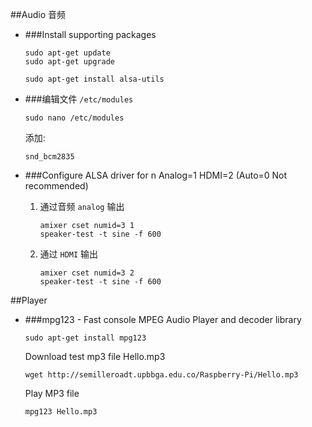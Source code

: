 ##Audio 音频

* ###Install supporting packages
	```
	sudo apt-get update
	sudo apt-get upgrade
	```
	
	```
	sudo apt-get install alsa-utils
	```

* ###编辑文件 `/etc/modules`
	
	```
	sudo nano /etc/modules
	```
	添加:
	
	```
	snd_bcm2835 
	```

* ###Configure ALSA driver for n Analog=1 HDMI=2 (Auto=0 Not recommended)
	1. 通过音频 `analog` 输出
	
		```
		amixer cset numid=3 1
		speaker-test -t sine -f 600
		```
	2. 通过 `HDMI` 输出
	
		```
		amixer cset numid=3 2
		speaker-test -t sine -f 600				
		```

##Player
* ###mpg123 - Fast console MPEG Audio Player and decoder library
	```
	sudo apt-get install mpg123
	```	
	Download test mp3 file Hello.mp3  
	```
	wget http://semilleroadt.upbbga.edu.co/Raspberry-Pi/Hello.mp3
	```
	
	Play MP3 file  
	```
	mpg123 Hello.mp3
	```


